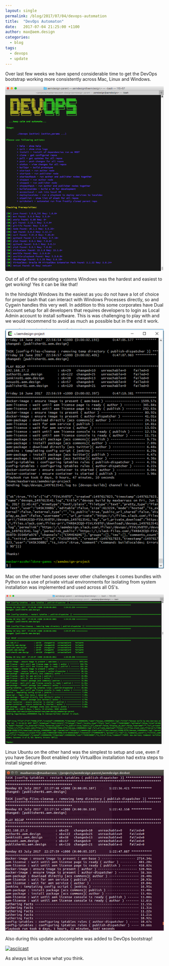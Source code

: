 ```yaml
---
layout: single
permalink: /blog/2017/07/04/devops-automation
title:  "DevOps Automaton"
date:   2017-07-04 21:25:00 +1100
author: max@aem.design
categories:
  - blog
tags:
  - devops
  - update
---
```


Over last few weeks we have spend considerable time to get the DevOps bootstrap working more consistently across Mac, Linux and Windows.

![DevOps Bootstrap](/assets/images/devops/bootstrap.png)

Out of all of the operating systems Windows was the hardest and easiest to get working! Yes it can be like that!

In the hindsight Windows its the easiest as you do not have a lot of choice for proper bash that can interact with Windows Processes directly, so and Cygwin handles this very well. In addition to this some corporates have Dual Account setup for all developers that requires developers to login as Local Admin account to install software. This is was challenging to play with and we would recommend to avoid as much as possible but in the end it work.

![DevOps Bootstrap Success Win10 Cygwin](/assets/images/devops/success-win10-cygwin1.png)

Mac on the other hand poses sever other challenges it comes bundles with Python so a use of private virtual environments for isolating from system installation was implemented and used across all OS's.

![DevOps Bootstrap Success Mac](/assets/images/devops/success-mac.png)

Linux Ubuntu on the other hand was the simplest to setup and use, even if you have Secure Boot enabled only VirtualBox installation had extra steps to install signed driver.

![DevOps Bootstrap Success Mac](/assets/images/devops/success-ubuntu.png)

Also during this update autocomplete was added to DevOps bootstrap!

[![asciicast](https://asciinema.org/a/3GrVPCGnClzzQQW9MWWqpZ9Vt.png)](https://asciinema.org/a/3GrVPCGnClzzQQW9MWWqpZ9Vt)

As always let us know what you think.
